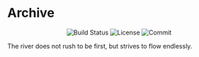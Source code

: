 # Archive

<p align="center">

<img src="https://github.com/honeok/archive/actions/workflows/shellcheck.yml/badge.svg?style=flat" alt="Build Status" />
<img src="https://img.shields.io/github/license/honeok/archive.svg?style=flat" alt="License" />
<img src="https://img.shields.io/github/last-commit/honeok/archive?style=flat" alt="Commit" />

</p>

The river does not rush to be first, but strives to flow endlessly.